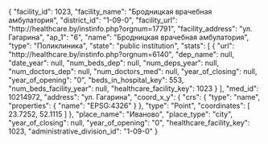 {
    "facility_id": 1023,
    "facility_name": "Бродницкая врачебная амбулатория",
    "district_id": "1-09-0",
    "facility_url": "http:\/\/healthcare.by\/instinfo.php?orgnum=17791",
    "facility_address": "ул. Гагарина",
    "ap_1": "6",
    "name": "Бродницкая врачебная амбулатория",
    "type": "Поликлиника",
    "state": "public institution",
    "stats": [
        {
            "url": "http:\/\/healthcare.by\/instinfo.php?orgnum=6140",
            "dep_name": null,
            "date_year": null,
            "num_beds_dep": null,
            "num_deps_year": null,
            "num_doctors_dep": null,
            "num_doctors_med": null,
            "year_of_closing": null,
            "year_of_opening": "0",
            "beds_in_hospital_key": 553,
            "num_beds_facility_year": null,
            "healthcare_facility_key": 1023
        }
    ],
    "med_id": 10214972,
    "address": "ул. Гагарина",
    "coord_x_y": {
        "crs": {
            "type": "name",
            "properties": {
                "name": "EPSG:4326"
            }
        },
        "type": "Point",
        "coordinates": [
            23.7252,
            52.1115
        ]
    },
    "place_name": "Иваново",
    "place_type": "city",
    "year_of_closing": null,
    "year_of_opening": "0",
    "healthcare_facility_key": 1023,
    "administrative_division_id": "1-09-0"
}